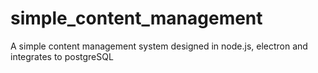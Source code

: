# simple_content_management
A simple content management system designed in node.js, electron and integrates to postgreSQL
